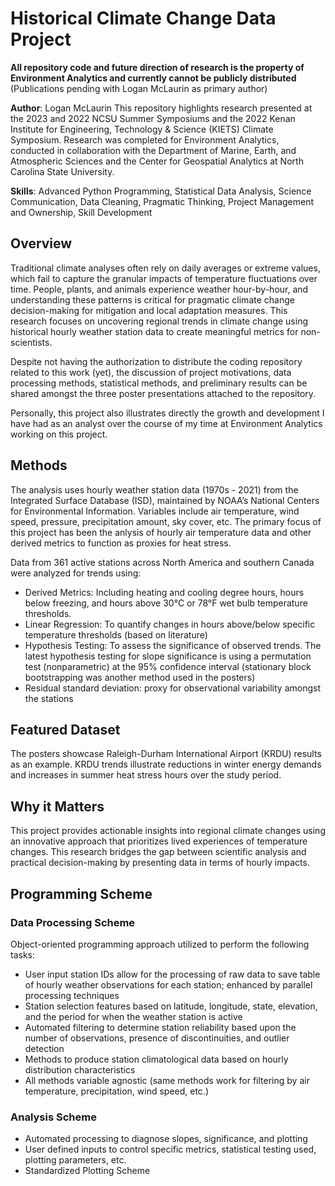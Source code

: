 # Historical Climate Change Data Project

**All repository code and future direction of research is the property of Environment Analytics and currently cannot be publicly distributed** (Publications pending with Logan McLaurin as primary author)

**Author**: Logan McLaurin
This repository highlights research presented at the 2023 and 2022 NCSU Summer Symposiums and the 2022 Kenan Institute for Engineering, Technology & Science (KIETS) Climate Symposium.
Research was completed for Environment Analytics, conducted in collaboration with the Department of Marine, Earth, and Atmospheric Sciences and the Center for Geospatial Analytics at North Carolina State University.

**Skills**: Advanced Python Programming, Statistical Data Analysis, Science Communication, Data Cleaning, Pragmatic Thinking, Project Management and Ownership, Skill Development

## Overview
Traditional climate analyses often rely on daily averages or extreme values, which fail to capture the granular impacts of temperature fluctuations over time. People, plants, and animals experience weather hour-by-hour, and understanding these patterns is critical for pragmatic climate change decision-making for mitigation and local adaptation measures. This research focuses on uncovering regional trends in climate change using historical hourly weather station data to create meaningful metrics for non-scientists.

Despite not having the authorization to distribute the coding repository related to this work (yet), the discussion of project motivations, data processing methods, statistical methods, and preliminary results can be shared amongst the three poster presentations attached to the repository. 

Personally, this project also illustrates directly the growth and development I have had as an analyst over the course of my time at Environment Analytics working on this project.

## Methods
The analysis uses hourly weather station data (1970s - 2021) from the Integrated Surface Database (ISD), maintained by NOAA’s National Centers for Environmental Information. Variables include air temperature, wind speed, pressure, precipitation amount, sky cover, etc. The primary focus of this project has been the anlysis of hourly air temperature data and other derived metrics to function as proxies for heat stress. 

Data from 361 active stations across North America and southern Canada were analyzed for trends using:
* Derived Metrics: Including heating and cooling degree hours, hours below freezing, and hours above 30°C or 78°F wet bulb temperature thresholds.
* Linear Regression: To quantify changes in hours above/below specific temperature thresholds (based on literature)
* Hypothesis Testing: To assess the significance of observed trends. The latest hypothesis testing for slope significance is using a permutation test (nonparametric) at the 95% confidence interval (stationary block bootstrapping was another method used in the posters)
* Residual standard deviation: proxy for observational variability amongst the stations

## Featured Dataset
The posters showcase Raleigh-Durham International Airport (KRDU) results as an example. KRDU trends illustrate reductions in winter energy demands and increases in summer heat stress hours over the study period.

## Why it Matters
This project provides actionable insights into regional climate changes using an innovative approach that prioritizes lived experiences of temperature changes. This research bridges the gap between scientific analysis and practical decision-making by presenting data in terms of hourly impacts.

## Programming Scheme
### Data Processing Scheme
Object-oriented programming approach utilized to perform the following tasks:
* User input station IDs allow for the processing of raw data to save table of hourly weather observations for each station; enhanced by parallel processing techniques
* Station selection features based on latitude, longitude, state, elevation, and the period for when the weather station is active
* Automated filtering to determine station reliability based upon the number of observations, presence of discontinuities, and outlier detection
* Methods to produce station climatological data based on hourly distribution characteristics
* All methods variable agnostic (same methods work for filtering by air temperature, precipitation, wind speed, etc.)

### Analysis Scheme
* Automated processing to diagnose slopes, significance, and plotting
* User defined inputs to control specific metrics, statistical testing used, plotting parameters, etc.
* Standardized Plotting Scheme
